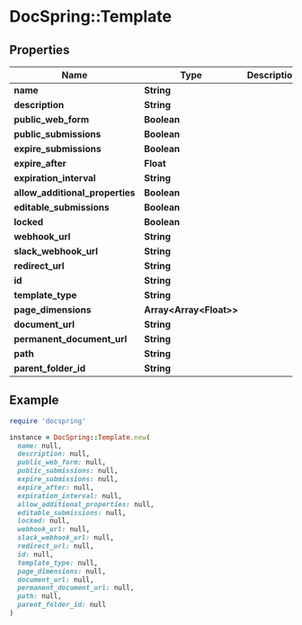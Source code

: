 # DocSpring::Template

## Properties

| Name | Type | Description | Notes |
| ---- | ---- | ----------- | ----- |
| **name** | **String** |  |  |
| **description** | **String** |  |  |
| **public_web_form** | **Boolean** |  |  |
| **public_submissions** | **Boolean** |  |  |
| **expire_submissions** | **Boolean** |  |  |
| **expire_after** | **Float** |  |  |
| **expiration_interval** | **String** |  |  |
| **allow_additional_properties** | **Boolean** |  |  |
| **editable_submissions** | **Boolean** |  |  |
| **locked** | **Boolean** |  |  |
| **webhook_url** | **String** |  |  |
| **slack_webhook_url** | **String** |  |  |
| **redirect_url** | **String** |  |  |
| **id** | **String** |  |  |
| **template_type** | **String** |  |  |
| **page_dimensions** | **Array&lt;Array&lt;Float&gt;&gt;** |  |  |
| **document_url** | **String** |  |  |
| **permanent_document_url** | **String** |  |  |
| **path** | **String** |  |  |
| **parent_folder_id** | **String** |  |  |

## Example

```ruby
require 'docspring'

instance = DocSpring::Template.new(
  name: null,
  description: null,
  public_web_form: null,
  public_submissions: null,
  expire_submissions: null,
  expire_after: null,
  expiration_interval: null,
  allow_additional_properties: null,
  editable_submissions: null,
  locked: null,
  webhook_url: null,
  slack_webhook_url: null,
  redirect_url: null,
  id: null,
  template_type: null,
  page_dimensions: null,
  document_url: null,
  permanent_document_url: null,
  path: null,
  parent_folder_id: null
)
```

